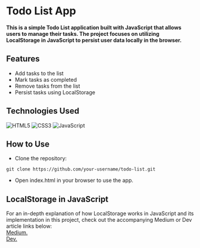 # Todo List App


**This is a simple Todo List application built with JavaScript that allows users to manage their tasks. The project focuses on utilizing LocalStorage in JavaScript to persist user data locally in the browser.**

## Features

- Add tasks to the list
- Mark tasks as completed
- Remove tasks from the list
- Persist tasks using LocalStorage

## Technologies Used
![HTML5](https://img.shields.io/badge/html5-%23E34F26.svg?style=for-the-badge&logo=html5&logoColor=white)
![CSS3](https://img.shields.io/badge/css3-%231572B6.svg?style=for-the-badge&logo=css3&logoColor=white)
![JavaScript](https://img.shields.io/badge/javascript-%23323330.svg?style=for-the-badge&logo=javascript&logoColor=%23F7DF1E)

## How to Use
- Clone the repository:
```
git clone https://github.com/your-username/todo-list.git
```
- Open index.html in your browser to use the app.

## LocalStorage in JavaScript

For an in-depth explanation of how LocalStorage works in JavaScript and its implementation in this project, check out the accompanying Medium or Dev article links below: <br />
[Medium.](https://medium.com/@zubbypeculiar/39d22b11d80e) <br />
[Dev.](https://dev.to/x33zp/exploring-local-storage-in-javascript-understanding-implementation-and-impact-57i)